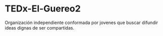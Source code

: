 # TEDx-El-Guereo2
Organización independiente conformada por jovenes que buscar difundir ideas dignas de ser compartidas.
